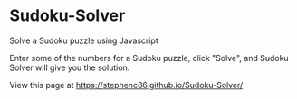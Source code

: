 # Sudoku-Solver
 Solve a Sudoku puzzle using Javascript

Enter some of the numbers for a Sudoku puzzle, click "Solve", and Sudoku Solver will give you the solution.

View this page at https://stephenc86.github.io/Sudoku-Solver/ 